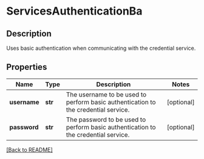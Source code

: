 # ServicesAuthenticationBa

## Description

Uses basic authentication when communicating with the credential service.


## Properties

Name | Type | Description | Notes
------------ | ------------- | ------------- | -------------
**username** | **str** | The username to be used to perform basic authentication to the credential service.  | [optional] 
**password** | **str** | The password to be used to perform basic authentication to the credential service.  | [optional] 

[[Back to README]](../README.md)



